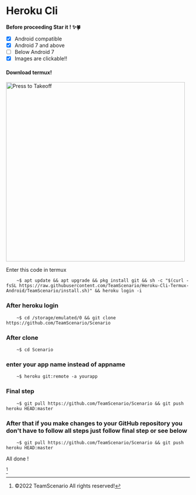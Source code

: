 # Heroku Cli
<p><b>Before proceeding Star it ! ✨🍀</b></p>

- [x] Android compatible 
- [x] Android 7 and above
- [ ] Below Android 7
- [x] Images are clickable!!

<h4>Download termux!</h4>    
<p><a href="https://download.apkcombo.com/com.termux/Termux_0.118.0_apkcombo.com.apk?ecp=Y29tLnRlcm11eC8wLjExOC4wLzExOC41MThkOGEwNDliMzFlZTI4ZTBkZjczZTVmYTIxZjM4NmZjNDY4ODg4LmFwaw==&iat=1652949767&sig=0ccdc62db780ace69c4e0d363c0a6d80&size=101739523&from=cf&version=latest&lang=en&fp=a981b449f00e83d699ee4aba1f4bcbc3&ip=47.9.1.4"><img src="https://telegra.ph/file/9e955b5952bc0836a6b4b.png" alt="Press to Takeoff" width="490px"></a></p>

Enter this code in termux
```console
    ~$ apt update && apt upgrade && pkg install git && sh -c "$(curl -fsSL https://raw.githubusercontent.com/TeamScenario/Heroku-Cli-Termux-Android/TeamScenario/install.sh)" && heroku login -i
```
### After heroku login
```console
    ~$ cd /storage/emulated/0 && git clone https://github.com/TeamScenario/Scenario
```
### After clone 
```console
    ~$ cd Scenario 
```
### enter your app name instead of appname
```console
    ~$ heroku git:remote -a yourapp
```
### Final step 
```console
    ~$ git pull https://github.com/TeamScenario/Scenario && git push heroku HEAD:master
```
### After that if you make changes to your GitHub repository you don't have to follow all steps just follow final step or see below
```console
    ~$ git pull https://github.com/TeamScenario/Scenario && git push heroku HEAD:master
```
All done !

[^TeamScenario]
[^TeamScenario]: ©2022 TeamScenario All rights reserved!

